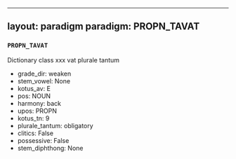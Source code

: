 
---
layout: paradigm
paradigm: PROPN_TAVAT
---
### ` PROPN_TAVAT `

Dictionary class xxx vat plurale tantum
* grade_dir: weaken
* stem_vowel: None
* kotus_av: E
* pos: NOUN
* harmony: back
* upos: PROPN
* kotus_tn: 9
* plurale_tantum: obligatory
* clitics: False
* possessive: False
* stem_diphthong: None
